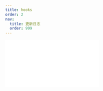 ```yaml
---
title: hooks
order: 2
nav:
  title: 更新日志
  order: 999
---
```


<embed src="../../packages/hooks/CHANGELOG.md"></embed>
